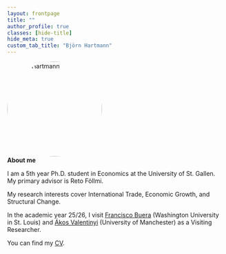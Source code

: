 ```yaml
---
layout: frontpage
title: ""
author_profile: true
classes: [hide-title]
hide_meta: true
custom_tab_title: "Björn Hartmann"
---
```


<style>
/* ===== Page Grid Shell ===== */
#main.frontpage-wide{
  max-width: 1800px;           /* overall page width */
  margin: 0 auto;
  padding: 0 2rem;
  display: grid;
  grid-template-columns: 240px minmax(0, 1fr);
  column-gap: 2rem;
  align-items: start;
}

/* Sidebar placement */
#main.frontpage-wide .sidebar{
  grid-column: 1;
  grid-row: 1;
  width: 240px;
  position: sticky;
  top: 2rem;
}
#main.frontpage-wide article.page{
  grid-column: 2;
  grid-row: 1;
  min-width: 0;
}

/* Remove theme clamps inside content area */
#main.frontpage-wide .page__inner-wrap,
#main.frontpage-wide .page__content{
  max-width: none !important;
  width: 100% !important;
  min-width: 0 !important;
  float: none !important;
  clear: none !important;
  display: block !important;
}

/* ===== Content Width Control ===== */
/* Center all direct children of content */
.frontpage-wide__content > *{
  max-width: 1400px;     /* wide enough for one-liner */
  width: 100%;
  margin-inline: auto;   /* center horizontally */
}

/* ===== About Block ===== */
.frontpage-wide__content > .about-wrapper{
  box-sizing: border-box;
  display: grid;
  grid-template-columns: 220px 1fr;  /* photo fixed, text flexible */
  column-gap: 1.5rem;
  align-items: start;
  margin: 2rem auto 0;               /* center block */
  max-width: 1400px;
  border: 0 !important;
  background: transparent !important;
  box-shadow: none !important;
  padding: 0;
}

/* About internals */
.about-wrapper img.home-portrait{
  width: 220px;
  height: 220px;
  object-fit: cover;
  border-radius: 50%;
}
.about-text{
  min-width: 0;
  max-width: none !important;  /* text stretches fully */
}

/* ===== Mobile ===== */
@media (max-width: 700px){
  #main.frontpage-wide{ grid-template-columns: 1fr; }
  .about-wrapper{ grid-template-columns: 1fr; }
  .about-wrapper img.home-portrait{ margin-bottom: 1rem; }
}



html, body { height: 100%; }

body{
  min-height: 100vh;
  display: flex;
  flex-direction: column;
  overflow-x: hidden;
}

/* Your main area becomes the flexible spacer */
#main.frontpage-wide{
  flex: 1 0 auto;   /* grow to fill leftover height */
}

/* Footer sits after content without a huge gap */
.page__footer{
  flex-shrink: 0;
  margin-top: 0;    /* keep the gap tight; tweak if you want e.g., 1rem */
}

</style>




<div class="about-wrapper">
  <img src="{{ '/assets/images/me.jpg' | relative_url }}" alt="Björn Hartmann" class="home-portrait" width="220" height="220" loading="eager" decoding="async">
  <div class="about-text">
    <strong>About me</strong>
    <p>I am a 5th year Ph.D. student in Economics at the University of St. Gallen.<br>
    My primary advisor is Reto Föllmi.</p>
    <p>My research interests cover International Trade, Economic Growth, and Structural Change.</p>
    <p>In the academic year 25/26, I visit
    <a href="https://sites.google.com/site/fjbuera/" target="_blank" rel="noopener">Francisco Buera</a> (Washington University in St. Louis) and
    <a href="https://sites.google.com/site/valentinyiakos/" target="_blank" rel="noopener">Ákos Valentinyi</a> (University of Manchester) as a Visiting Researcher.</p>
    <p>You can find my <a href="/files/Academic_CV.pdf" target="_blank" rel="noopener">CV</a>.</p>
  </div>
</div>
